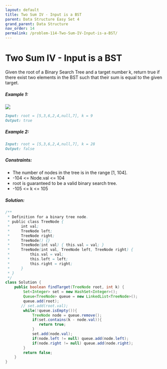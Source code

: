 ```yaml
---
layout: default
title: Two Sum IV - Input is a BST
parent: Data Structure Easy Set 4
grand_parent: Data Structure
nav_order: 14
permalink: /problem-114-Two-Sum-IV-Input-is-a-BST/
---
```

# Two Sum IV - Input is a BST
Given the root of a Binary Search Tree and a target number k, return true if there exist two elements in the BST such that their sum is equal to the given target.

##### Example 1:
![](../../assets/images/ds/sum_tree_1.jpeg)
```markdown
Input: root = [5,3,6,2,4,null,7], k = 9
Output: true
```
##### Example 2:
```markdown
Input: root = [5,3,6,2,4,null,7], k = 28
Output: false
```
##### Constraints:
* The number of nodes in the tree is in the range [1, 104].
* -104 <= Node.val <= 104
* root is guaranteed to be a valid binary search tree.
* -105 <= k <= 105

##### Solution:
```java
/**
 * Definition for a binary tree node.
 * public class TreeNode {
 *     int val;
 *     TreeNode left;
 *     TreeNode right;
 *     TreeNode() {}
 *     TreeNode(int val) { this.val = val; }
 *     TreeNode(int val, TreeNode left, TreeNode right) {
 *         this.val = val;
 *         this.left = left;
 *         this.right = right;
 *     }
 * }
 */
class Solution {
    public boolean findTarget(TreeNode root, int k) {
        Set<Integer> set = new HashSet<Integer>();
        Queue<TreeNode> queue = new LinkedList<TreeNode>();
        queue.add(root);
       // set.add(root.val);
        while(!queue.isEmpty()){
            TreeNode node = queue.remove();
            if(set.contains(k - node.val)){
               return true; 
            } 
            set.add(node.val);
            if(node.left != null) queue.add(node.left);
            if(node.right != null) queue.add(node.right);
        }
        return false;
    }
}
```
